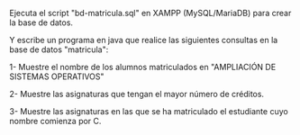 Ejecuta el script "bd-matricula.sql" en XAMPP (MySQL/MariaDB) para crear la base de datos.

Y escribe un programa en java que realice las siguientes consultas en la base de datos "matricula":

1- Muestre el nombre de los alumnos matriculados en "AMPLIACIÓN DE SISTEMAS OPERATIVOS"


2- Muestre las asignaturas que tengan el mayor número de créditos.


3- Muestre las asignaturas en las que se ha matriculado el estudiante cuyo nombre comienza por C.